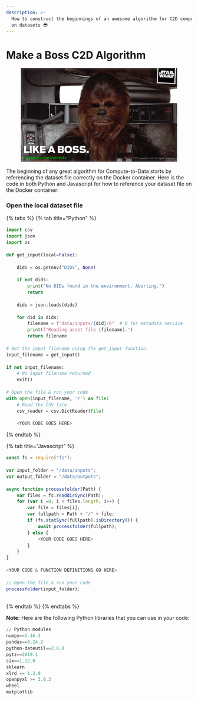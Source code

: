 ```yaml
---
description: >-
  How to construct the beginnings of an awesome algorithm for C2D compute jobs
  on datasets 😎
---
```


# Make a Boss C2D Algorithm

<figure><img src="../../.gitbook/assets/like-a-boss.gif" alt=""><figcaption></figcaption></figure>

The beginning of any great algorithm for Compute-to-Data starts by referencing the dataset file correctly on the Docker container. Here is the code in both Python and Javascript for how to reference your dataset file on the Docker container:

### Open the local dataset file

{% tabs %}
{% tab title="Python" %}
```python
import csv
import json
import os

def get_input(local=False):

    dids = os.getenv("DIDS", None)

    if not dids:
        print("No DIDs found in the environment. Aborting.")
        return

    dids = json.loads(dids)

    for did in dids:
        filename = f"data/inputs/{did}/0"  # 0 for metadata service
        print(f"Reading asset file {filename}.")
        return filename

# Get the input filename using the get_input function
input_filename = get_input()

if not input_filename:
    # No input filename returned
    exit()
    
# Open the file & run your code
with open(input_filename, 'r') as file:
    # Read the CSV file
    csv_reader = csv.DictReader(file)
    
    <YOUR CODE GOES HERE>
```
{% endtab %}

{% tab title="Javascript" %}
```javascript
const fs = require("fs");

var input_folder = "/data/inputs";
var output_folder = "/data/outputs";

async function processfolder(Path) {
    var files = fs.readdirSync(Path);
    for (var i =0; i < files.length; i++) {
        var file = files[i];
        var fullpath = Path + "/" + file;
        if (fs.statSync(fullpath).isDirectory()) {
            await processfolder(fullpath);
        } else {
            <YOUR CODE GOES HERE>
        }
    }
}

<YOUR CODE & FUNCTION DEFINITIONS GO HERE>

// Open the file & run your code
processfolder(input_folder);
    
```
{% endtab %}
{% endtabs %}

**Note:** Here are the following Python libraries that you can use in your code:

```python
// Python modules
numpy==1.16.3
pandas==0.24.2
python-dateutil==2.8.0
pytz==2019.1
six==1.12.0
sklearn
xlrd == 1.2.0
openpyxl >= 3.0.3
wheel
matplotlib
```
